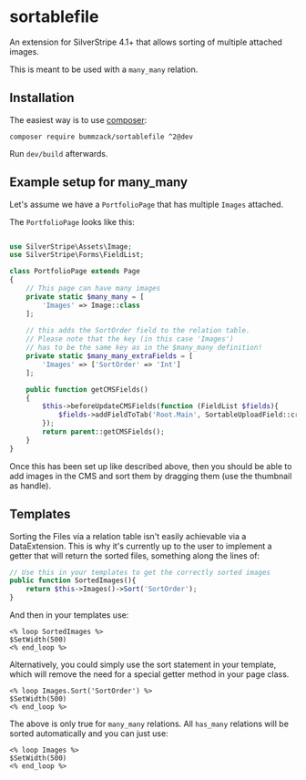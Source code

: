 sortablefile
============

An extension for SilverStripe 4.1+ that allows sorting of multiple attached images.

This is meant to be used with a `many_many` relation.

Installation
------------
The easiest way is to use [composer](https://getcomposer.org/):

    composer require bummzack/sortablefile ^2@dev
    
Run `dev/build` afterwards.

Example setup for many_many
-------------

Let's assume we have a `PortfolioPage` that has multiple `Images` attached. 

The `PortfolioPage` looks like this:

```php

use SilverStripe\Assets\Image;
use SilverStripe\Forms\FieldList;

class PortfolioPage extends Page
{   
    // This page can have many images
    private static $many_many = [
        'Images' => Image::class
    ];
    
    // this adds the SortOrder field to the relation table. 
    // Please note that the key (in this case 'Images') 
    // has to be the same key as in the $many_many definition!
    private static $many_many_extraFields = [
        'Images' => ['SortOrder' => 'Int']
    ];

    public function getCMSFields()
    {
        $this->beforeUpdateCMSFields(function (FieldList $fields){
            $fields->addFieldToTab('Root.Main', SortableUploadField::create('Images'));
        });
        return parent::getCMSFields();
    }
}
```

Once this has been set up like described above, then you should be able to add images in the CMS 
and sort them by dragging them (use the thumbnail as handle).

Templates
-------------

Sorting the Files via a relation table isn't easily achievable via a DataExtension. This is why it's currently up to the user to implement a getter that will return the sorted files, something along the lines of:

```php
// Use this in your templates to get the correctly sorted images
public function SortedImages(){
    return $this->Images()->Sort('SortOrder');
}
```

And then in your templates use: 

```html+smarty
<% loop SortedImages %>
$SetWidth(500)
<% end_loop %>
```

Alternatively, you could simply use the sort statement in your template, which will remove the need for a special getter method in your page class.

```html+smarty
<% loop Images.Sort('SortOrder') %>
$SetWidth(500)
<% end_loop %>
```

The above is only true for `many_many` relations. All `has_many` relations will be sorted automatically and you can just use:

```html+smarty
<% loop Images %>
$SetWidth(500)
<% end_loop %>
```
